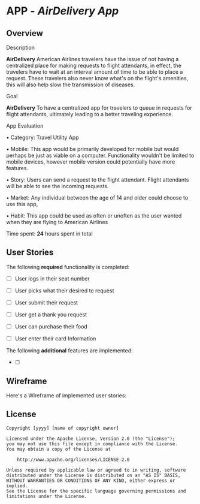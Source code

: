 # APP - *AirDelivery App*

## Overview

Description 

**AirDelivery** American Airlines travelers have the issue of not having a centralized place for making requests to flight attendants, in effect, the travelers have to wait at an interval amount of time to be able to place a request. These travelers also never know what's on the flight's amenities, this will also help slow the transmission of diseases.

Goal

**AirDelivery** To have a centralized app for travelers to queue in requests for flight attendants, ultimately leading to a better traveling experience.


App Evaluation 

•	Category: Travel Utility App

•	Mobile: This app would be primarily developed for mobile but would perhaps be just as viable on a computer. Functionality wouldn't be limited to mobile devices, however    mobile version could potentially have more features.

•	Story: Users can send a request to the flight attendant.
   Flight attendants will be able to see the incoming requests.

•	Market: Any individual between the age of 14 and older could choose to use this app,

•	Habit: This app could be used as often or unoften as the user wanted when they are flying to American Airlines




Time spent: **24** hours spent in total

## User Stories

The following **required** functionality is completed:

- [ ]	User logs in their seat number
- [ ]	User picks what their desired to request 
- [ ]	User submit their request
- [ ]	User get a thank you request
- [ ]	User can purchase their food
- [ ] User enter their card Information


The following **additional** features are implemented:

-  [ ]	



## Wireframe

Here's a Wireframe of implemented user stories:




## License

    Copyright [yyyy] [name of copyright owner]

    Licensed under the Apache License, Version 2.0 (the "License");
    you may not use this file except in compliance with the License.
    You may obtain a copy of the License at

        http://www.apache.org/licenses/LICENSE-2.0

    Unless required by applicable law or agreed to in writing, software
    distributed under the License is distributed on an "AS IS" BASIS,
    WITHOUT WARRANTIES OR CONDITIONS OF ANY KIND, either express or implied.
    See the License for the specific language governing permissions and
    limitations under the License.
